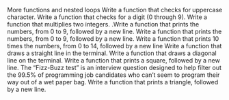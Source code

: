More functions and nested loops
Write a function that checks for uppercase character.
Write a function that checks for a digit (0 through 9).
Write a function that multiplies two integers.
.Write a function that prints the numbers, from 0 to 9, followed by a new line.
Write a function that prints the numbers, from 0 to 9, followed by a new line.
Write a function that prints 10 times the numbers, from 0 to 14, followed by a new line
Write a function that draws a straight line in the terminal.
Write a function that draws a diagonal line on the terminal.
Write a function that prints a square, followed by a new line.
The “Fizz-Buzz test” is an interview question designed to help filter out the 99.5% of programming job candidates who can’t seem to program their way out of a wet paper bag.
Write a function that prints a triangle, followed by a new line.





